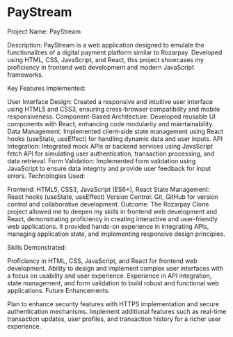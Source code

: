 # PayStream
Project Name: PayStream

Description:
PayStream is a web application designed to emulate the functionalities of a digital payment platform similar to Rozarpay. Developed using HTML, CSS, JavaScript, and React, this project showcases my proficiency in frontend web development and modern JavaScript frameworks.

Key Features Implemented:

User Interface Design: Created a responsive and intuitive user interface using HTML5 and CSS3, ensuring cross-browser compatibility and mobile responsiveness.
Component-Based Architecture: Developed reusable UI components with React, enhancing code modularity and maintainability.
Data Management: Implemented client-side state management using React hooks (useState, useEffect) for handling dynamic data and user inputs.
API Integration: Integrated mock APIs or backend services using JavaScript fetch API for simulating user authentication, transaction processing, and data retrieval.
Form Validation: Implemented form validation using JavaScript to ensure data integrity and provide user feedback for input errors.
Technologies Used:

Frontend: HTML5, CSS3, JavaScript (ES6+), React
State Management: React hooks (useState, useEffect)
Version Control: Git, GitHub for version control and collaborative development.
Outcome:
The Rozarpay Clone project allowed me to deepen my skills in frontend web development and React, demonstrating proficiency in creating interactive and user-friendly web applications. It provided hands-on experience in integrating APIs, managing application state, and implementing responsive design principles.

Skills Demonstrated:

Proficiency in HTML, CSS, JavaScript, and React for frontend web development.
Ability to design and implement complex user interfaces with a focus on usability and user experience.
Experience in API integration, state management, and form validation to build robust and functional web applications.
Future Enhancements:

Plan to enhance security features with HTTPS implementation and secure authentication mechanisms.
Implement additional features such as real-time transaction updates, user profiles, and transaction history for a richer user experience.
